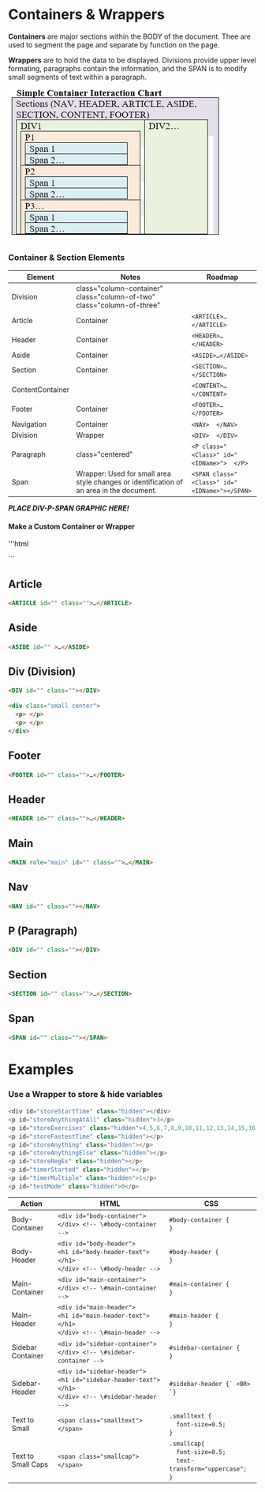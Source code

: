# Containers & Wrappers  

**Containers** are major sections within the BODY of the document.  Thee are used to segment the page and separate by function on the page.   

**Wrappers** are to hold the data to be displayed. Divisions provide upper level formating, paragraphs contain the information, and the SPAN is to modify small segments of text within a paragraph. 

![Simple Container Interaction Chart](HTMLContainerExample.jpg)

### Container & Section Elements
| Element|Notes|Roadmap |  
| --- | --- | --- |  
| Division|class="column-container" <BR> class="column-of-two" <BR> class="column-of-three"|<DIV class="<Class>" id="<IDName>">  </DIV> |  
| Article|Container|`<ARTICLE>…</ARTICLE>` |  
| Header|Container|`<HEADER>…</HEADER>` |  
| Aside|Container|`<ASIDE>…</ASIDE>` |  
| Section|Container|`<SECTION>…</SECTION>` |  
| ContentContainer||`<CONTENT>…</CONTENT>` |  
| Footer|Container|`<FOOTER>…</FOOTER>` |  
| Navigation|Container|`<NAV>  </NAV>` |  
| Division| Wrapper | `<DIV>  </DIV>` |  
| Paragraph|class="centered"|`<P class="<Class>" id="<IDName>">  </P>` |  
| Span|Wrapper: Used for small area style changes or identification of an area in the document. |`<SPAN class="<Class>" id="<IDName>"></SPAN>` |  

***PLACE DIV-P-SPAN GRAPHIC HERE!***

#### Make a Custom Container or Wrapper
'''html
<DIV class="ContainerName">
</DIV>
<DIV class="WrapperName">
</DIV>
```

## Article  
```html
<ARTICLE id="" class="">…</ARTICLE>
```

## Aside  
```html
<ASIDE id="" >…</ASIDE>
```

## Div  (Division)  
```html
<DIV id="" class=""></DIV>
```

```html
<div class="small center">
  <p> </p>
  <p> </p>
</div>
```

## Footer  
```html
<FOOTER id="" class="">…</FOOTER>
```

## Header  
```html
<HEADER id="" class="">…</HEADER>
```

## Main  
```html
<MAIN role="main" id="" class="">…</MAIN>
```

## Nav  
```html
<NAV id="" class=""></NAV>
```

## P (Paragraph)  
```html
<DIV id="" class=""></DIV>
```

## Section  
```html
<SECTION id="" class="">…</SECTION>
```

## Span  
```html
<SPAN id="" class=""></SPAN>
```

# Examples

### Use a Wrapper to store & hide variables
```javascript
<div id="storeStartTime" class="hidden"></div>
<p id="storeAnythingAtAll" class="hidden">3</p>
<p id="storeExercises" class="hidden">4,5,6,7,8,9,10,11,12,13,14,15,16,17,18,19</p>
<p id="storeFastestTime" class="hidden"></p>
<p id="storeAnything" class="hidden"></p>
<p id="storeAnythingElse" class="hidden"></p>
<p id="storeRegEx" class="hidden"></p>
<p id="timerStarted" class="hidden"></p>
<p id="timerMultiple" class="hidden">1</p>
<p id="testMode" class="hidden">0</p>
```

| Action | HTML | CSS |  
| --- | --- | --- |  
| Body-Container | `<div id="body-container"></div> <!-- \#body-container -->` | `#body-container {` <BR> `}` |  
| Body-Header | `<div id="body-header">` <BR> `<h1 id="body-header-text"></h1>` <BR> `</div> <!-- \#body-header -->` | `#body-header {` <BR> `}` |  
| Main-Container | `<div id="main-container"></div> <!-- \#main-container -->` | `#main-container {` <BR> `}` |  
| Main-Header | `<div id="main-header">` <BR> `<h1 id="main-header-text"></h1>` <BR> `</div> <!-- \#main-header -->` | `#main-header {` <BR> `}` |  
| Sidebar Container | `<div id="sidebar-container"></div> <!-- \#sidebar-container -->` | `#sidebar-container {` <BR> `}` |  
| Sidebar-Header | `<div id="sidebar-header">` <BR> `<h1 id="sidebar-header-text"></h1>` <BR> `</div> <!-- \#sidebar-header -->` | ``#sidebar-header {` <BR> `}`` |  
| Text to Small | `<span class="smalltext"></span>` | `.smalltext {` <BR> `  font-size=0.5;` <BR> `}` |  
| Text to Small Caps | `<span class="smallcap"></span>` | `.smallcap{` <BR> `  font-size=0.5;` <BR> `  text-transform="uppercase";` <BR> `}` |  
  
